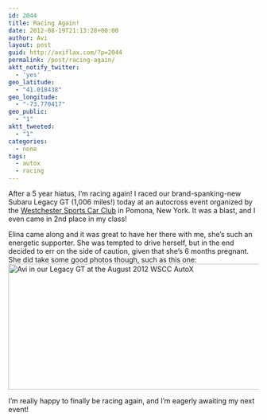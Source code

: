 ```yaml
---
id: 2044
title: Racing Again!
date: 2012-08-19T21:13:28+00:00
author: Avi
layout: post
guid: http://aviflax.com/?p=2044
permalink: /post/racing-again/
aktt_notify_twitter:
  - 'yes'
geo_latitude:
  - "41.018438"
geo_longitude:
  - "-73.770417"
geo_public:
  - "1"
aktt_tweeted:
  - "1"
categories:
  - none
tags:
  - autox
  - racing
---
```

After a 5 year hiatus, I&#8217;m racing again! I raced our brand-spanking-new Subaru Legacy GT (1,006 miles!) today at an autocross event organized by the [Westchester Sports Car Club](http://www.wscc.org/) in Pomona, New York. It was a blast, and I even came in 2nd place in my class!

Elina came along and it was great to have her there with me, she’s such an energetic supporter. She was tempted to drive herself, but in the end decided to err on the side of caution, given that she’s 6 months pregnant. She did take some good photos though, such as this one:    
[<img src="https://farm9.staticflickr.com/8306/7819823912_6f65eec15e_z.jpg" width="640" height="253" alt="Avi in our Legacy GT at the August 2012 WSCC AutoX" />](http://www.flickr.com/photos/avi4now/7819823912/ "Avi in our Legacy GT at the August 2012 WSCC AutoX by Avi Flax, on Flickr") 

I’m really happy to finally be racing again, and I’m eagerly awaiting my next event!